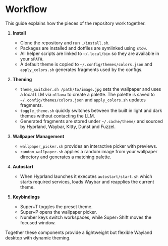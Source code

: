 # Workflow

This guide explains how the pieces of the repository work together.

1. **Install**
   - Clone the repository and run `./install.sh`.
   - Packages are installed and dotfiles are symlinked using `stow`.
   - All helper scripts are linked to `~/.local/bin` so they are available in your `$PATH`.
   - A default theme is copied to `~/.config/themes/colors.json` and `apply_colors.sh` generates fragments used by the configs.

2. **Theming**
   - `theme_switcher.sh /path/to/image.jpg` sets the wallpaper and uses a local LLM via `ollama` to create a palette. The palette is saved to `~/.config/themes/colors.json` and `apply_colors.sh` updates fragments.
   - `toggle_theme.sh` quickly switches between the built in light and dark themes without contacting the LLM.
   - Generated fragments are stored under `~/.cache/theme/` and sourced by Hyprland, Waybar, Kitty, Dunst and Fuzzel.

3. **Wallpaper Management**
   - `wallpaper_picker.sh` provides an interactive picker with previews.
   - `random_wallpaper.sh` applies a random image from your wallpaper directory and generates a matching palette.

4. **Autostart**
   - When Hyprland launches it executes `autostart/start.sh` which starts required services, loads Waybar and reapplies the current theme.

5. **Keybindings**
   - Super+T toggles the preset theme.
   - Super+P opens the wallpaper picker.
   - Number keys switch workspaces, while Super+Shift moves the focused window.

Together these components provide a lightweight but flexible Wayland desktop with dynamic theming.
